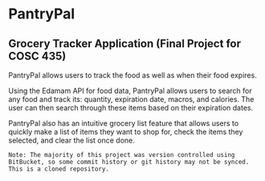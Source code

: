 # PantryPal

## Grocery Tracker Application (Final Project for COSC 435)

PantryPal allows users to track the food as well as when their food expires. 

Using the Edamam API for food data, PantryPal allows users to search for any food and track its: quantity, expiration date, macros, and calories. The user can then search through these items based on their expiration dates. 

PantryPal also has an intuitive grocery list feature that allows users to quickly make a list of items they want to shop for, check the items they selected, and clear the list once done.

`Note: The majority of this project was version controlled using BitBucket, so some commit history or git history may not be synced.`
`This is a cloned repository.`

